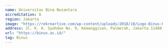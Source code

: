 ```yaml
---
name: Universitas Bina Nusantara
accreditation: A
region: Jakarta
image: "https://rekreartive.com/wp-content/uploads/2018/10/Logo-Binus-University-Universitas-Bina-Nusantara-Original-PNG.png"
address: Jl. K. H. Syahdan No. 9, Kemanggisan, Palmerah, Jakarta 11480
url: "https://binus.ac.id/"
tag: Binus
---
```

